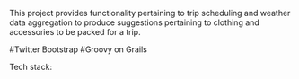 This project provides functionality pertaining to trip scheduling and weather data aggregation to produce suggestions 
pertaining to clothing and accessories to be packed for a trip. 

#Twitter Bootstrap
#Groovy on Grails



Tech stack:



